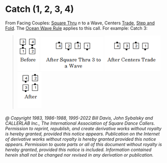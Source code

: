 
# Catch (1, 2, 3, 4)

From Facing Couples: [Square Thru](../b1/square_thru.md) *n* to a Wave,
Centers [Trade](../b2/trade.md), [Step and Fold](../c1/step_and_fold.md).
The [Ocean Wave Rule](../b2/ocean_wave_rule.md) applies to this call.
For example: Catch 3:

> 
> ![alt](catch_1a.png)
> ![alt](catch_1b.png)
> ![alt](catch_2a.png)
> ![alt](catch_2b.png)
> 

###### @ Copyright 1983, 1986-1988, 1995-2022 Bill Davis, John Sybalsky and CALLERLAB Inc., The International Association of Square Dance Callers. Permission to reprint, republish, and create derivative works without royalty is hereby granted, provided this notice appears. Publication on the Internet of derivative works without royalty is hereby granted provided this notice appears. Permission to quote parts or all of this document without royalty is hereby granted, provided this notice is included. Information contained herein shall not be changed nor revised in any derivation or publication.
